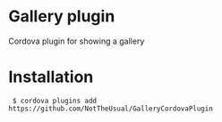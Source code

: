 # Gallery plugin
Cordova plugin for showing a gallery

# Installation

     $ cordova plugins add https://github.com/NotTheUsual/GalleryCordovaPlugin


